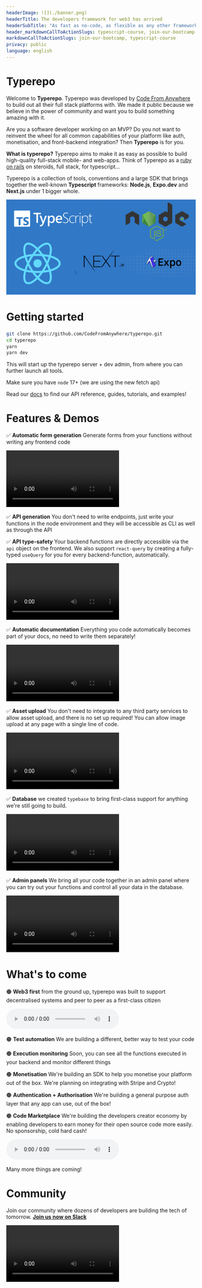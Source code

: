 ```yaml
---
headerImage: ![](./banner.png)
headerTitle: The developers framework for web3 has arrived
headerSubTitle: "As fast as no-code, as flexible as any other framework"
header_markdownCallToActionSlugs: typescript-course, join-our-bootcamp
markdownCallToActionSlugs: join-our-bootcamp, typescript-course
privacy: public
language: english
---
```


# Typerepo

Welcome to **Typerepo**. Typerepo was developed by [Code From Anywhere](https://codefromanywhere.com) to build out all their full stack platforms with. We made it public because we believe in the power of community and want you to build something amazing with it.

Are you a software developer working on an MVP? Do you not want to reinvent the wheel for all common capabilities of your platform like auth, monetisation, and front-backend integration? Then **Typerepo** is for you.

**What is typerepo?** Typerepo aims to make it as easy as possible to build high-quality full-stack mobile- and web-apps. Think of Typerepo as a [ruby on rails](https://rubyonrails.org/) on steroids, full stack, for typescript...

Typerepo is a collection of tools, conventions and a large SDK that brings together the well-known **Typescript** frameworks: **Node.js**, **Expo.dev** and **Next.js** under 1 bigger whole.

![Our tech stack](./our-tech-stack.png)

# Getting started

```bash
git clone https://github.com/CodeFromAnywhere/typerepo.git
cd typerepo
yarn
yarn dev
```

This will start up the typerepo server + dev admin, from where you can further launch all tools.

Make sure you have `node` 17+ (we are using the new fetch api)

Read our [docs](docs) to find our API reference, guides, tutorials, and examples!

# Features & Demos

✅ **Automatic form generation** Generate forms from your functions without writing any frontend code

![](./mov2.mp4)

[](./mov2.placeholder.jpeg)
✅ **API generation** You don't need to write endpoints, just write your functions in the node environment and they will be accessible as CLI as well as through the API

✅ **API type-safety** Your backend functions are directly accessible via the `api` object on the frontend. We also support `react-query` by creating a fully-typed `useQuery` for you for every backend-function, automatically.

![](./mov.mp4)

✅ **Automatic documentation** Everything you code automatically becomes part of your docs, no need to write them separately!

![](./screen-recording-2022-11-24-at-184643.mp4)

✅ **Asset upload** You don't need to integrate to any third party services to allow asset upload, and there is no set up required! You can allow image upload at any page with a single line of code.

![](./screen-recording-2022-11-24-at-184923.mp4)

✅ **Database** we created `typebase` to bring first-class support for anything we're still going to build.

![](./screen-recording-2022-11-24-at-185226.mp4)

✅ **Admin panels** We bring all your code together in an admin panel where you can try out your functions and control all your data in the database.

![](./screen-recording-2022-11-24-at-185502.mp4)

# What's to come

🟠 **Web3 first** from the ground up, typerepo was built to support decentralised systems and peer to peer as a first-class citizen

![](./readmemd.wav)

🟠 **Test automation** We are building a different, better way to test your code

🟠 **Execution monitoring** Soon, you can see all the functions executed in your backend and monitor different things

🟠 **Monetisation** We're building an SDK to help you monetise your platform out of the box. We're planning on integrating with Stripe and Crypto!

🟠 **Authentication + Authorisation** We're building a general purpose auth layer that any app can use, out of the box!

🟠 **Code Marketplace** We're building the developers creator economy by enabling developers to earn money for their open source code more easily. No sponsorship, cold hard cash!

![](./readmemd1.wav)

Many more things are coming!

# Community

Join our community where dozens of developers are building the tech of tomorrow. [**Join us now on Slack**](https://join.slack.com/t/codefromanywhere/shared_invite/zt-1kstsx8dc-BsfwKJtEYAxh_N1BxSnoRg)

![](./readmemd1.mp4)
